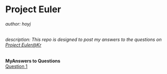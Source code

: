 # Project Euler
###### author: hoyj
###### description: This repo is designed to post my answers to the questions on [Project Euler@Kr](http://euler.synap.co.kr)
  
**MyAnswers to Questions**  
[Question 1](./1.py) 
